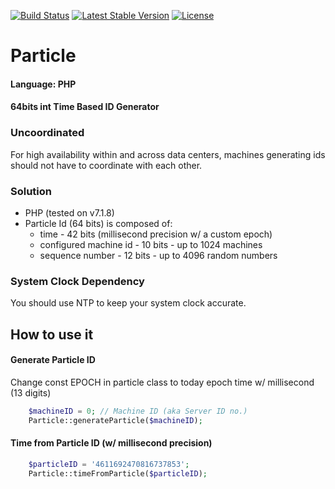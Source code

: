 [![Build Status](https://travis-ci.org/sschiau/Particle.svg?branch=master)](https://travis-ci.org/sschiau/Particle)
[![Latest Stable Version](https://poser.pugx.org/sschiau/particle/v/stable)](https://packagist.org/packages/sschiau/particle)
[![License](https://poser.pugx.org/sschiau/particle/license)](https://packagist.org/packages/sschiau/particle)

# Particle
#### Language: PHP
#### 64bits int Time Based ID Generator

### Uncoordinated
For high availability within and across data centers, machines generating ids should not have to coordinate with each other.

### Solution
* PHP (tested on v7.1.8)
* Particle Id (64 bits) is composed of:
  * time - 42 bits (millisecond precision w/ a custom epoch)
  * configured machine id - 10 bits - up to 1024 machines
  * sequence number - 12 bits - up to 4096 random numbers

### System Clock Dependency
You should use NTP to keep your system clock accurate.

## How to use it
#### Generate Particle ID
Change const EPOCH in particle class to today epoch time w/ millisecond (13 digits)

```PHP
	$machineID = 0; // Machine ID (aka Server ID no.)
	Particle::generateParticle($machineID);
```

#### Time from Particle ID (w/ millisecond precision)
```PHP
	$particleID = '4611692470816737853';
	Particle::timeFromParticle($particleID);
```
